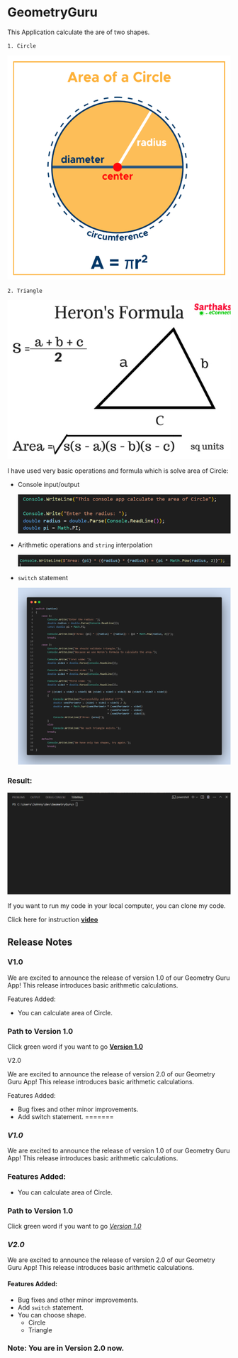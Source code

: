 # GeometryGuru

This Application calculate the are of two shapes.

    1. Circle

   ![image](./Assets/image.png)

    2. Triangle

![image](./Assets/triangle.png)

I have used very basic operations and formula which is solve area of Circle:

* Console input/output 

    ![image](./Assets/image-1.png)

* Arithmetic operations and `string` interpolation

    ![image](./Assets/image-2.png)

* `switch` statement

    ![image](./Assets/result.png)

### Result:

![gif](./Assets/Animation.gif)

If you want to run my code in your local computer, you can clone my code.

Click here for instruction **[video](https://www.loom.com/share/9cebefe04b8b40f0bb6c48f87f58ad59?sid=2f1e0720-d21d-4a89-8669-0673b6bf0053)**

## Release Notes

### V1.0

We are excited to announce the release of version 1.0 of our Geometry Guru App! This release introduces basic arithmetic calculations.

Features Added:

* You can calculate area of Circle.

### Path to Version 1.0

Click green word if you want to go **[Version 1.0](https://github.com/JohnnySenior/GeometryGuru/tree/releases/v1.0)**

V2.0

We are excited to announce the release of version 2.0 of our Geometry Guru App! This release introduces basic arithmetic calculations.

Features Added:

* Bug fixes and other minor improvements.
* Add switch statement.
=======
### *V1.0*

We are excited to announce the release of version 1.0 of our Geometry Guru App! This release introduces basic arithmetic calculations.  

### Features Added:

* You can calculate area of Circle.


### Path to Version 1.0

Click green word if you want to go *[Version 1.0](https://github.com/JohnnySenior/GeometryGuru/tree/releases/v1.0)*

### *V2.0*

We are excited to announce the release of version 2.0 of our Geometry Guru App! This release introduces basic arithmetic calculations.

#### Features Added:

* Bug fixes and other minor improvements.
* Add `switch` statement.
* You can choose shape.
    * Circle
    * Triangle

### Note: You are in Version 2.0 now.
